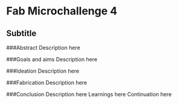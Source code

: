 # Fab Microchallenge 4
## Subtitle

###Abstract
Description here

###Goals and aims
Description here


###Ideation
Description here

###Fabrication
Description here


###Conclusion
Description here
Learnings here
Continuation here

